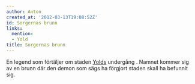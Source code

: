 ```yaml
---
author: Anton
created_at: '2012-03-13T19:08:52Z'
id: Sorgernas brunn
links:
  mention:
  - Yold
title: Sorgernas brunn
---
```


En legend som förtäljer om staden [Yolds] undergång . Namnet kommer sig av en brunn där den demon
som sägs ha förgjort staden skall ha befunnit sig.

  [Yolds]: Yold
